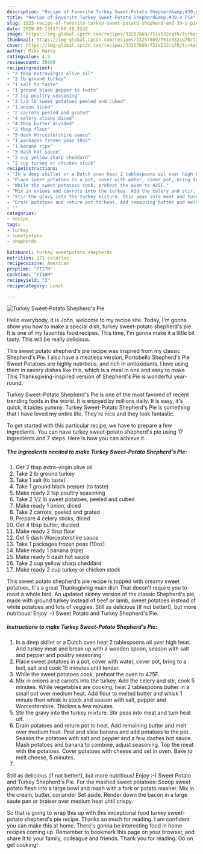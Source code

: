 ```yaml
---
description: "Recipe of Favorite Turkey Sweet-Potato Shepherd&amp;#39;s Pie"
title: "Recipe of Favorite Turkey Sweet-Potato Shepherd&amp;#39;s Pie"
slug: 1023-recipe-of-favorite-turkey-sweet-potato-shepherd-and-39-s-pie
date: 2020-09-13T17:56:49.523Z
image: https://img-global.cpcdn.com/recipes/33257869/751x532cq70/turkey-sweet-potato-shepherds-pie-recipe-main-photo.jpg
thumbnail: https://img-global.cpcdn.com/recipes/33257869/751x532cq70/turkey-sweet-potato-shepherds-pie-recipe-main-photo.jpg
cover: https://img-global.cpcdn.com/recipes/33257869/751x532cq70/turkey-sweet-potato-shepherds-pie-recipe-main-photo.jpg
author: Mike Hardy
ratingvalue: 4.3
reviewcount: 38980
recipeingredient:
- "2 tbsp extravirgin olive oil"
- "2 lb ground turkey"
- "1 salt to taste"
- "1 ground black pepper to taste"
- "2 tsp poultry seasoning"
- "2 1/2 lb sweet potatoes peeled and cubed"
- "1 onion diced"
- "2 carrots peeled and grated"
- "4 celery sticks diced"
- "4 tbsp butter divided"
- "2 tbsp flour"
- "5 dash Worcestershire sauce"
- "1 packages frozen peas 10oz"
- "1 banana ripe"
- "5 dash hot sauce"
- "2 cup yellow sharp cheddard"
- "2 cup turkey or chicken stock"
recipeinstructions:
- "In a deep skillet or a Dutch oven heat 2 tablespoons oil over high heat. Add turkey meat and break up with a wooden spoon, season with salt and pepper and poultry seasoning."
- "Place sweet potatoes in a pot, cover with water, cover pot, bring to a boil, salt and cook 15 minutes until tender."
- "While the sweet potatoes cook, preheat the oven to 425F."
- "Mix in onions and carrots into the turkey. Add the celery and stir, cook 5 minutes. While vegetables are cooking, heat 2 tablespoons butter in a small pot over medium heat. Add flour to melted butter and whisk 1 minute then whisk in stock and season with salt, pepper and Worcestershire. Thicken a few minutes."
- "Stir the gravy into the turkey mixture. Stir peas into meat and turn heat off."
- "Drain potatoes and return pot to heat. Add remaining butter and melt over medium heat. Peel and slice banana and add potatoes to the pot. Season the potatoes with salt and pepper and a few dashes hot sauce. Mash potatoes and banana to combine, adjust seasoning. Top the meat with the potatoes. Cover potatoes with cheese and set in oven. Bake to melt cheese, 5 minutes."
- ""
categories:
- Recipe
tags:
- turkey
- sweetpotato
- shepherds

katakunci: turkey sweetpotato shepherds 
nutrition: 171 calories
recipecuisine: American
preptime: "PT27M"
cooktime: "PT38M"
recipeyield: "3"
recipecategory: Lunch

---
```



![Turkey Sweet-Potato Shepherd&#39;s Pie](https://img-global.cpcdn.com/recipes/33257869/751x532cq70/turkey-sweet-potato-shepherds-pie-recipe-main-photo.jpg)

Hello everybody, it is John, welcome to my recipe site. Today, I'm gonna show you how to make a special dish, turkey sweet-potato shepherd&#39;s pie. It is one of my favorites food recipes. This time, I'm gonna make it a little bit tasty. This will be really delicious.

This sweet potato shepherd&#39;s pie recipe was inspired from my classic Shepherd&#39;s Pie. I also have a meatless version, Portobello Shepherd&#39;s Pie Sweet Potatoes are highly nutritious, and rich in antioxidants. I love using them in savory dishes like this, which is a meal in one and easy to make. This Thanksgiving-inspired version of Shepherd&#39;s Pie is wonderful year-round.

Turkey Sweet-Potato Shepherd&#39;s Pie is one of the most favored of recent trending foods in the world. It is enjoyed by millions daily. It is easy, it's quick, it tastes yummy. Turkey Sweet-Potato Shepherd&#39;s Pie is something that I have loved my entire life. They're nice and they look fantastic.


To get started with this particular recipe, we have to prepare a few ingredients. You can have turkey sweet-potato shepherd&#39;s pie using 17 ingredients and 7 steps. Here is how you can achieve it.

<!--inarticleads1-->

##### The ingredients needed to make Turkey Sweet-Potato Shepherd&#39;s Pie:

1. Get 2 tbsp extra-virgin olive oil
1. Take 2 lb ground turkey
1. Take 1 salt (to taste)
1. Take 1 ground black pepper (to taste)
1. Make ready 2 tsp poultry seasoning
1. Take 2 1/2 lb sweet potatoes, peeled and cubed
1. Make ready 1 onion, diced
1. Take 2 carrots, peeled and grated
1. Prepare 4 celery sticks, diced
1. Get 4 tbsp butter, divided
1. Make ready 2 tbsp flour
1. Get 5 dash Worcestershire sauce
1. Take 1 packages frozen peas (10oz)
1. Make ready 1 banana (ripe)
1. Make ready 5 dash hot sauce
1. Take 2 cup yellow sharp cheddard
1. Make ready 2 cup turkey or chicken stock


This sweet potato shepherd&#39;s pie recipe is topped with creamy sweet potatoes, It&#39;s a great Thanksgiving main dish That doesn&#39;t require you to roast a whole bird. An updated skinny version of the classic Shepherd&#39;s pie, made with ground turkey instead of beef or lamb, sweet potatoes instead of white potatoes and lots of veggies. Still as delicious (if not better!), but more nutritious! Enjoy :-) Sweet Potato and Turkey Shepherd&#39;s Pie. 

<!--inarticleads2-->

##### Instructions to make Turkey Sweet-Potato Shepherd&#39;s Pie:

1. In a deep skillet or a Dutch oven heat 2 tablespoons oil over high heat. Add turkey meat and break up with a wooden spoon, season with salt and pepper and poultry seasoning.
1. Place sweet potatoes in a pot, cover with water, cover pot, bring to a boil, salt and cook 15 minutes until tender.
1. While the sweet potatoes cook, preheat the oven to 425F.
1. Mix in onions and carrots into the turkey. Add the celery and stir, cook 5 minutes. While vegetables are cooking, heat 2 tablespoons butter in a small pot over medium heat. Add flour to melted butter and whisk 1 minute then whisk in stock and season with salt, pepper and Worcestershire. Thicken a few minutes.
1. Stir the gravy into the turkey mixture. Stir peas into meat and turn heat off.
1. Drain potatoes and return pot to heat. Add remaining butter and melt over medium heat. Peel and slice banana and add potatoes to the pot. Season the potatoes with salt and pepper and a few dashes hot sauce. Mash potatoes and banana to combine, adjust seasoning. Top the meat with the potatoes. Cover potatoes with cheese and set in oven. Bake to melt cheese, 5 minutes.
1. 


Still as delicious (if not better!), but more nutritious! Enjoy :-) Sweet Potato and Turkey Shepherd&#39;s Pie. For the mashed sweet potatoes: Scoop sweet potato flesh into a large bowl and mash with a fork or potato masher. Mix in the cream, butter, coriander Set aside. Render down the bacon in a large saute pan or braiser over medium heat until crispy. 

So that is going to wrap this up with this exceptional food turkey sweet-potato shepherd&#39;s pie recipe. Thanks so much for reading. I am confident you can make this at home. There's gonna be interesting food in home recipes coming up. Remember to bookmark this page on your browser, and share it to your family, colleague and friends. Thank you for reading. Go on get cooking!
